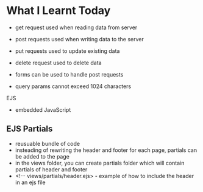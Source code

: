 # What I Learnt Today

- get request used when reading data from server
- post requests used when writing data to the server
- put requests used to update existing data
- delete request used to delete data

- forms can be used to handle post requests

- query params cannot exceed 1024 characters

EJS

- embedded JavaScript

## EJS Partials

- reusuable bundle of code
- insteading of rewriting the header and footer for each page, partials can be added to the page
- in the views folder, you can create partials folder which will contain partials of header and footer
- &lt;!-- views/partials/header.ejs&gt; - example of how to include the header in an ejs file